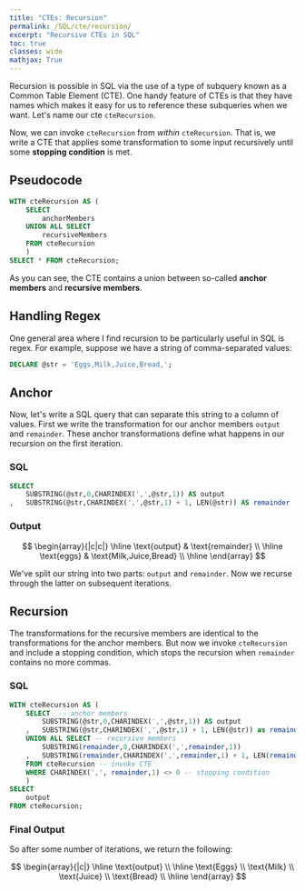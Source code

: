 ```yaml
---
title: "CTEs: Recursion"
permalink: /SQL/cte/recursion/
excerpt: "Recursive CTEs in SQL"
toc: true
classes: wide
mathjax: True
---
```


Recursion is possible in SQL via the use of a type of subquery known as a Common Table Element (CTE).
One handy feature of CTEs is that they have names which makes it easy for us to reference these subqueries when we want.
Let's name our cte `cteRecursion`.

Now, we can invoke `cteRecursion` from _within_ `cteRecursion`. 
That is, we write a CTE that applies some transformation to some input recursively until some __stopping condition__ is met.

## Pseudocode

```sql
WITH cteRecursion AS (
	SELECT 
		anchorMembers
	UNION ALL SELECT 
		recursiveMembers
	FROM cteRecursion
	)
SELECT * FROM cteRecursion;
```
As you can see, the CTE contains a union between so-called __anchor members__ and __recursive members__.

## Handling Regex

One general area where I find recursion to be particularly useful in SQL is regex. 
For example, suppose we have a string of comma-separated values:

```sql
DECLARE @str = 'Eggs,Milk,Juice,Bread,';
```

## Anchor

Now, let's write a SQL query that can separate this string to a column of values.
First we write the transformation for our anchor members `output` and `remainder`.
These anchor transformations define what happens in our recursion on the first iteration.

### SQL

```sql
SELECT
	SUBSTRING(@str,0,CHARINDEX(',',@str,1)) AS output
,	SUBSTRING(@str,CHARINDEX(',',@str,1) + 1, LEN(@str)) AS remainder
```

### Output


$$ 
\begin{array}{|c|c|}
\hline 
\text{output} & \text{remainder} \\
\hline
\text{eggs} & \text{Milk,Juice,Bread} \\
\hline
\end{array}
$$

We've split our string into two parts: `output` and `remainder`. 
Now we recurse through the latter on subsequent iterations.

## Recursion

The transformations for the recursive members are identical to the transformations for the anchor members.
But now we invoke `cteRecursion` and include a stopping condition, which stops the recursion when `remainder` contains no more commas.

### SQL

```sql
WITH cteRecursion AS (
	SELECT  -- anchor members
		SUBSTRING(@str,0,CHARINDEX(',',@str,1)) AS output
	,	SUBSTRING(@str,CHARINDEX(',',@str,1) + 1, LEN(@str)) as remainder
	UNION ALL SELECT -- recursive members
		SUBSTRING(remainder,0,CHARINDEX(',',remainder,1))
	,	SUBSTRING(remainder,CHARINDEX(',',remainder,1) + 1, LEN(remainder))
	FROM cteRecursion -- invoke CTE
	WHERE CHARINDEX(',', remainder,1) <> 0 -- stopping condition
	)
SELECT 
	output
FROM cteRecursion;	

```

### Final Output

So after some number of iterations, we return the following:

$$
\begin{array}{|c|}
\hline
\text{output} \\
\hline
\text{Eggs} \\
\text{Milk} \\
\text{Juice} \\
\text{Bread} \\
\hline
\end{array}
$$


